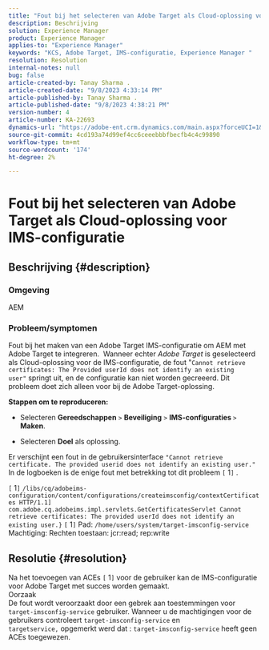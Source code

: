 ```yaml
---
title: "Fout bij het selecteren van Adobe Target als Cloud-oplossing voor IMS-configuratie"
description: Beschrijving
solution: Experience Manager
product: Experience Manager
applies-to: "Experience Manager"
keywords: "KCS, Adobe Target, IMS-configuratie, Experience Manager "
resolution: Resolution
internal-notes: null
bug: false
article-created-by: Tanay Sharma .
article-created-date: "9/8/2023 4:33:14 PM"
article-published-by: Tanay Sharma .
article-published-date: "9/8/2023 4:38:21 PM"
version-number: 4
article-number: KA-22693
dynamics-url: "https://adobe-ent.crm.dynamics.com/main.aspx?forceUCI=1&pagetype=entityrecord&etn=knowledgearticle&id=97ed4363-654e-ee11-be6e-6045bd006295"
source-git-commit: 4cd193a74d99ef4cc6ceeebbbfbecfb4c4c99890
workflow-type: tm+mt
source-wordcount: '174'
ht-degree: 2%

---
```


# Fout bij het selecteren van Adobe Target als Cloud-oplossing voor IMS-configuratie

## Beschrijving {#description}


### Omgeving

AEM

### Probleem/symptomen

Fout bij het maken van een Adobe Target IMS-configuratie om AEM met Adobe Target te integreren.  Wanneer echter *Adobe Target* is geselecteerd als Cloud-oplossing voor de IMS-configuratie, de fout &quot;`Cannot retrieve certificates: The Provided userId does not identify an existing user"` springt uit, en de configuratie kan niet worden gecreeerd. Dit probleem doet zich alleen voor bij de Adobe Target-oplossing.



<b>Stappen om te reproduceren:</b>

- Selecteren <b>Gereedschappen</b> `>`  <b>Beveiliging</b> `>`  <b>IMS-configuraties </b>`>`  <b>Maken</b>.


- Selecteren <b>Doel</b> als oplossing.


Er verschijnt een fout in de gebruikersinterface `"Cannot retrieve certificate. The provided userid does not identify an existing user."` In de logboeken is de enige fout met betrekking tot dit probleem `[` 1`]` .

`[` 1`]`  `/libs/cq/adobeims-configuration/content/configurations/createimsconfig/contextCertificates HTTP/1.1]  com.adobe.cq.adobeims.impl.servlets.GetCertificatesServlet Cannot retrieve certificates: The provided userId does not identify an existing user.}` `[` 1`]`  Pad: `/home/users/system/target-imsconfig-service` Machtiging: Rechten toestaan: jcr:read; rep:write


## Resolutie {#resolution}


Na het toevoegen van ACEs `[` 1`]`  voor de gebruiker kan de IMS-configuratie voor Adobe Target met succes worden gemaakt.
<br>Oorzaak<br>
De fout wordt veroorzaakt door een gebrek aan toestemmingen voor `target-imsconfig-service` gebruiker. Wanneer u de machtigingen voor de gebruikers controleert `target-imsconfig-service` en `targetservice,` opgemerkt werd dat : `target-imsconfig-service` heeft geen ACEs toegewezen.
